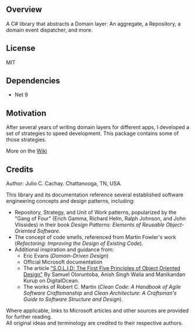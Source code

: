 ﻿## Overview

A C# library that abstracts a Domain layer: An aggregate, a Repository, a domain event dispatcher, and more.

## License

MIT

## Dependencies

- Net 9

## Motivation

After several years of writing domain layers for different apps, I developed a set of strategies to speed development.
This package contains some of those strategies.

More on the [Wiki](https://github.com/juliocachaydev/domain.core/wiki)

## Credits

Author: Julio C. Cachay. Chattanooga, TN, USA.

This library and its documentation reference several established software engineering concepts and design patterns,
including:

- Repository, Strategy, and Unit of Work patterns, popularized by the "Gang of Four" (Erich Gamma, Richard Helm, Ralph
  Johnson, and John Vlissides) in their book _Design Patterns: Elements of Reusable Object-Oriented Software_.
- The concept of code smells, referenced from Martin Fowler's work (_Refactoring: Improving the Design of Existing
  Code_).
- Additional inspiration and guidance from:
    - Eric Evans (_Domain-Driven Design_)
    - Official Microsoft documentation
    - The
      article ["S.O.L.I.D: The First Five Principles of Object Oriented Design"](https://www.digitalocean.com/community/conceptual-articles/s-o-l-i-d-the-first-five-principles-of-object-oriented-design)
      By Samuel Oloruntoba, Anish Singh Walia and Manikandan Kurup on DigitalOcean.
    - The works of Robert C. Martin (_Clean Code: A Handbook of Agile Software Craftsmanship_ and _Clean Architecture: A
      Craftsman's Guide to Software Structure and Design_).

Where applicable, links to Microsoft articles and other sources are provided for further reading.  
All original ideas and terminology are credited to their respective authors.